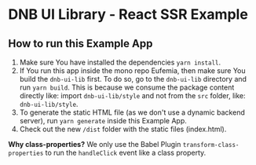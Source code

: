 # DNB UI Library - React SSR Example

## How to run this Example App

1. Make sure You have installed the dependencies `yarn install`.
1. If You run this app inside the mono repo Eufemia, then make sure You build the `dnb-ui-lib` first. To do so, go to the `dnb-ui-lib` directory and run `yarn build`. This is because we consume the package content directly like: import `dnb-ui-lib/style` and not from the `src` folder, like: `dnb-ui-lib/style`.
1. To generate the static HTML file (as we don't use a dynamic backend server), run `yarn generate` inside this Example App.
1. Check out the new `/dist` folder with the static files (index.html).

**Why class-properties?**
We only use the Babel Plugin `transform-class-properties` to run the `handleClick` event like a class property.
